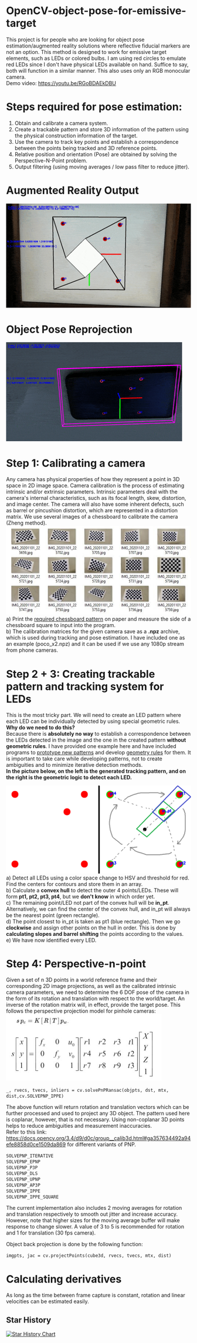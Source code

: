 # OpenCV-object-pose-for-emissive-target
This project is for people who are looking for object pose estimation/augmented reality solutions where reflective fiducial markers are not an option. This method is designed to work for emissive target elements, such as LEDs or colored bulbs. I am using red circles to emulate red LEDs since I don't have physical LEDs available on hand. Suffice to say, both will function in a similar manner. This also uses only an RGB monocular camera.  
Demo video: https://youtu.be/RGoBDAEkDBU  

# Steps required for pose estimation:
1) Obtain and calibrate a camera system.  
2) Create a trackable pattern and store 3D information of the pattern using the physical construction information of the target.  
3) Use the camera to track key points and establish a correspondence between the points being tracked and 3D reference points.  
4) Relative position and orientation (Pose) are obtained by solving the Perspective-N-Point problem.  
5) Output filtering (using moving averages / low pass filter to reduce jitter).

# Augmented Reality Output
![](media/ezgif-3-6bc187371c65.gif)

# Object Pose Reprojection
![](media/ezgif-3-7cfb867c5025.gif)

# Step 1: Calibrating a camera
Any camera has physical properties of how they represent a point in 3D space in 2D image space. Camera calibration is the process of estimating intrinsic and/or extrinsic parameters. Intrinsic parameters deal with the camera's internal characteristics, such as its focal length, skew, distortion, and image center. The camera will also have some inherent defects, such as barrel or pincushion distortion, which are represented in a distortion matrix. We use several images of a chessboard to calibrate the camera (Zheng method).  
![](media/template.JPG)  
a) Print the [required chessboard pattern](camera_calibration/calib_pattern.png) on paper and measure the side of a chessboard square to input into the program.  
b) The calibration matrices for the given camera save as a **.npz** archive, which is used during tracking and pose estimation. I have included one as an example (poco_x2.npz) and it can be used if we use any 1080p stream from phone cameras.

# Step 2 + 3: Creating trackable pattern and tracking system for LEDs
This is the most tricky part. We will need to create an LED pattern where each LED can be individually detected by using special geometric rules.  
**Why do we need to do this?**  
Because there is **absolutely no way** to establish a correspondence between the LEDs detected in the image and the one in the created pattern **without geometric rules**. I have provided one example here and have included programs to [prototype new patterns](bespoke_led_pattern_gen.py) and develop [geometry rules](geometric_logic.py) for them. It is important to take care while developing patterns, not to create ambiguities and to minimize iterative detection methods.  
**In the picture below, on the left is the generated tracking pattern, and on the right is the geometric logic to detect each LED.**

![](media/tracking_marker.png)  
a) Detect all LEDs using a color space change to HSV and threshold for red. Find the centers for contours and store them in an array.  
b) Calculate a **convex hull** to detect the outer 4 points/LEDs. These will form **pt1, pt2, pt3, pt4**, but we **don't know** in which order yet.  
c) The remaining point/LED not part of the convex hull will be **in_pt**. Alternatively, we can find the center of the convex hull, and in_pt will always be the nearest point (green rectangle).  
d) The point closest to in_pt is taken as pt1 (blue rectangle). Then we go **clockwise** and assign other points on the hull in order. This is done by **calculating slopes and barrel shifting** the points according to the values.  
e) We have now identified every LED.

# Step 4: Perspective-n-point 
Given a set of n 3D points in a world reference frame and their corresponding 2D image projections, as well as the calibrated intrinsic camera parameters, we need to determine the 6 DOF pose of the camera in the form of its rotation and translation with respect to the world/target. An inverse of the rotation matrix will, in effect, provide the target pose. This follows the perspective projection model for pinhole cameras:  
![](media/pnp_desc.JPG)


```
_, rvecs, tvecs, inliers = cv.solvePnPRansac(objpts, dst, mtx, dist,cv.SOLVEPNP_IPPE)
```
The above function will return rotation and translation vectors which can be further processed and used to project any 3D object. The pattern used here is coplanar, however, that is not necessary. Using non-coplanar 3D points helps to reduce ambiguities and measurement inaccuracies.  
Refer to this link: https://docs.opencv.org/3.4/d9/d0c/group__calib3d.html#ga357634492a94efe8858d0ce1509da869 for different variants of PNP.  

```
SOLVEPNP_ITERATIVE 
SOLVEPNP_EPNP 
SOLVEPNP_P3P 
SOLVEPNP_DLS 
SOLVEPNP_UPNP 
SOLVEPNP_AP3P 
SOLVEPNP_IPPE 
SOLVEPNP_IPPE_SQUARE 
```
The current implementation also includes 2 moving averages for rotation and translation respectively to smooth out jitter and increase accuracy. However, note that higher sizes for the moving average buffer will make response to change slower. A value of 3 to 5 is recommended for rotation and 1 for translation (30 fps camera).  

Object back projection is done by the following function:  
```
imgpts, jac = cv.projectPoints(cube3d, rvecs, tvecs, mtx, dist)
```
# Calculating derivatives
As long as the time between frame capture is constant, rotation and linear velocities can be estimated easily.

## Star History

[![Star History Chart](https://api.star-history.com/svg?repos=siddharthlh24/OpenCV-object-pose-for-emmisive-target&type=Date)](https://www.star-history.com/#siddharthlh24/OpenCV-object-pose-for-emmisive-target&Date)
